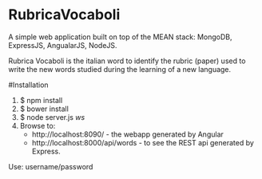 # RubricaVocaboli
A simple web application built on top of the MEAN stack: MongoDB, ExpressJS, AngualarJS, NodeJS. 

Rubrica Vocaboli is the italian word to identify the rubric (paper) used to write the new words studied during the learning of a new language.

#Installation

1. $ npm install
1. $ bower install
1. $ node server.js
*ws*
1. Browse to:
    * http://localhost:8090/ - the webapp generated by Angular
    * http://localhost:8000/api/words  - to see the REST api generated by Express.

Use: username/password
